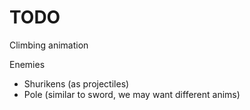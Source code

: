 # TODO



Climbing animation

Enemies


- Shurikens (as projectiles)
- Pole (similar to sword, we may want different anims)
